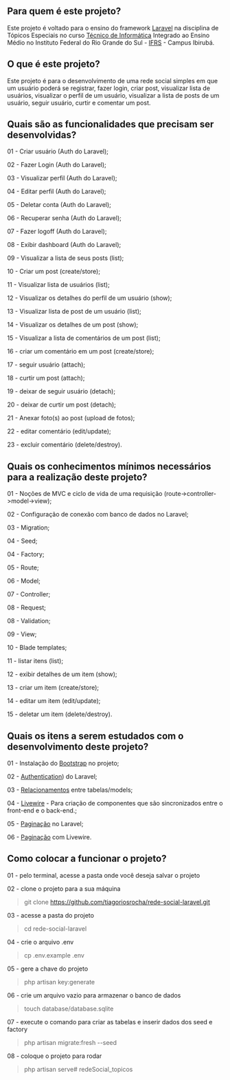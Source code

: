 ## Para quem é este projeto?

Este projeto é voltado para o ensino do framework [Laravel](https://laravel.com/) na disciplina de Tópicos Especiais no curso [Técnico de Informática](https://ifrs.edu.br/ibiruba/cursos/tecnico-integrado-ao-ensino-medio/tecnico-em-informatica/) Integrado ao Ensino Médio no Instituto Federal do Rio Grande do Sul - [IFRS](https://ifrs.edu.br/) - Campus Ibirubá.


## O que é este projeto?

Este projeto é para o desenvolvimento de uma rede social simples em que um usuário poderá se registrar, fazer login, criar post, visualizar lista de usuários, visualizar o perfil de um usuário, visualizar a lista de posts de um usuário, seguir usuário, curtir e comentar um post.


## Quais são as funcionalidades que precisam ser desenvolvidas?

01 - Criar usuário (Auth do Laravel);

02 - Fazer Login (Auth do Laravel);

03 - Visualizar perfil (Auth do Laravel);

04 - Editar perfil (Auth do Laravel);

05 - Deletar conta (Auth do Laravel);

06 - Recuperar senha (Auth do Laravel);

07 - Fazer logoff (Auth do Laravel);

08 - Exibir dashboard (Auth do Laravel);

09 - Visualizar a lista de seus posts (list);

10 - Criar um post (create/store);

11 - Visualizar lista de usuários (list);

12 - Visualizar os detalhes do perfil de um usuário (show);

13 - Visualizar lista de post de um usuário (list);

14 - Visualizar os detalhes de um post (show);

15 - Visualizar a lista de comentários de um post (list);

16 - criar um comentário em um post (create/store);

17 - seguir usuário (attach);

18 - curtir um post (attach);

19 - deixar de seguir usuário (detach);

20 - deixar de curtir um post (detach);

21 - Anexar foto(s) ao post (upload de fotos);

22 - editar comentário (edit/update);

23 - excluir comentário (delete/destroy).


## Quais os conhecimentos mínimos necessários para a realização deste projeto?

01 - Noções de MVC e ciclo de vida de uma requisição (route->controller->model->view);

02 - Configuração de conexão com banco de dados no Laravel;

03 - Migration;

04 - Seed;

04 - Factory;

05 - Route;

06 - Model;

07 - Controller;

08 - Request;

08 - Validation;

09 - View;

10 - Blade templates;

11 - listar itens (list);

12 - exibir detalhes de um item (show);

13 - criar um item (create/store);

14 - editar um item (edit/update);

15 - deletar um item (delete/destroy).


## Quais os itens a serem estudados com o desenvolvimento deste projeto?

01 - Instalação do [Bootstrap](https://laravel.com/docs/6.x/frontend) no projeto;

02 - [Authentication](https://laravel.com/docs/10.x/authentication)) do Laravel;

03 - [Relacionamentos](https://laravel.com/docs/10.x/eloquent-relationships) entre tabelas/models;

04 - [Livewire](https://laravel-livewire.com/) - Para criação de componentes que são sincronizados entre o front-end e o back-end.;

05 - [Paginação](https://laravel.com/docs/10.x/eloquent-resources#pagination) no Laravel;

06 - [Paginação](https://laravel-livewire.com/docs/2.x/pagination) com Livewire.


## Como colocar a funcionar o projeto?

01 - pelo terminal, acesse a pasta onde você deseja salvar o projeto


02 - clone o projeto para a sua  máquina

>    git clone https://github.com/tiagoriosrocha/rede-social-laravel.git

03 - acesse a pasta do projeto

>    cd rede-social-laravel

04 - crie o arquivo .env

>    cp .env.example .env

05 - gere a chave do projeto

>    php artisan key:generate

06 - crie um arquivo vazio para armazenar o banco de dados

>    touch database/database.sqlite

07 - execute o comando para criar as tabelas e inserir dados dos seed e factory

>    php artisan migrate:fresh --seed

08 - coloque o projeto para rodar

>    php artisan serve#   r e d e S o c i a l _ t o p i c o s  
 